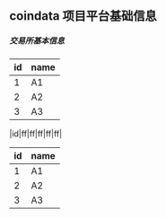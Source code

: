 ## coindata 项目平台基础信息

##### 交易所基本信息

|id|name|
|:-|:-|
|1|A1|
|2|A2|
|3|A3|


|id|ff|ff|ff|ff|ff|

|id|name|
|:-|:-|
|1|A1|
|2|A2|
|3|A3|
